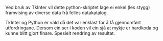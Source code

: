 Ved bruk av TkInter vil dette python-skriptet lage ei enkel (les stygg) framvising av diverse data frå felles datakatalog.

TkInter og Python er vald då det var enklast for å få gjennomført utfordringane. Dersom ein ser i koden vil ein sjå at mykje er hardkoda og kunne blitt gjort finare. Spesielt rendring av resultat. 
